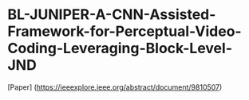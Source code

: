 # BL-JUNIPER-A-CNN-Assisted-Framework-for-Perceptual-Video-Coding-Leveraging-Block-Level-JND

[Paper] (https://ieeexplore.ieee.org/abstract/document/9810507)

